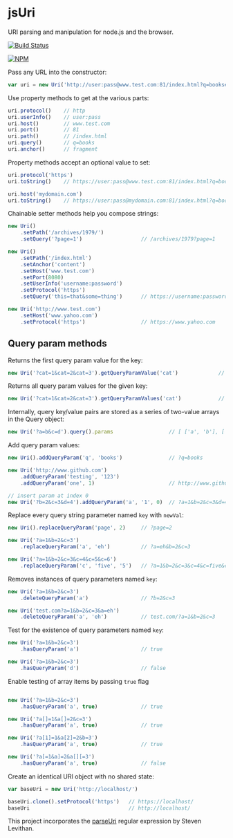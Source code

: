 # jsUri

URI parsing and manipulation for node.js and the browser.

[![Build Status](https://travis-ci.org/derek-watson/jsUri.png)](https://travis-ci.org/derek-watson/jsUri)

[![NPM](https://nodei.co/npm/jsuri.png)](https://nodei.co/npm/jsuri/)

Pass any URL into the constructor:

```js
var uri = new Uri('http://user:pass@www.test.com:81/index.html?q=books#fragment')
```

Use property methods to get at the various parts:

```js
uri.protocol()    // http
uri.userInfo()    // user:pass
uri.host()        // www.test.com
uri.port()        // 81
uri.path()        // /index.html
uri.query()       // q=books
uri.anchor()      // fragment
```

Property methods accept an optional value to set:

```js
uri.protocol('https')
uri.toString()    // https://user:pass@www.test.com:81/index.html?q=books#fragment

uri.host('mydomain.com')
uri.toString()    // https://user:pass@mydomain.com:81/index.html?q=books#fragment
```

Chainable setter methods help you compose strings:

```js
new Uri()
    .setPath('/archives/1979/')
    .setQuery('?page=1')                   // /archives/1979?page=1

new Uri()
    .setPath('/index.html')
    .setAnchor('content')
    .setHost('www.test.com')
    .setPort(8080)
    .setUserInfo('username:password')
    .setProtocol('https')
    .setQuery('this=that&some=thing')      // https://username:password@www.test.com:8080/index.html?this=that&some=thing#content

new Uri('http://www.test.com')
    .setHost('www.yahoo.com')
    .setProtocol('https')                  // https://www.yahoo.com
```

## Query param methods

Returns the first query param value for the key:

```js
new Uri('?cat=1&cat=2&cat=3').getQueryParamValue('cat')             // 1
```

Returns all query param values for the given key:

```js
new Uri('?cat=1&cat=2&cat=3').getQueryParamValues('cat')            // [1, 2, 3]
```

Internally, query key/value pairs are stored as a series of two-value arrays in the Query object:

```js
new Uri('?a=b&c=d').query().params                  // [ ['a', 'b'], ['c', 'd']]
```

Add query param values:

```js
new Uri().addQueryParam('q', 'books')               // ?q=books

new Uri('http://www.github.com')
    .addQueryParam('testing', '123')
    .addQueryParam('one', 1)                        // http://www.github.com/?testing=123&one=1

// insert param at index 0
new Uri('?b=2&c=3&d=4').addQueryParam('a', '1', 0)  // ?a=1&b=2&c=3&d=4
```

Replace every query string parameter named `key` with `newVal`:

```js
new Uri().replaceQueryParam('page', 2)     // ?page=2

new Uri('?a=1&b=2&c=3')
    .replaceQueryParam('a', 'eh')          // ?a=eh&b=2&c=3

new Uri('?a=1&b=2&c=3&c=4&c=5&c=6')
    .replaceQueryParam('c', 'five', '5')   // ?a=1&b=2&c=3&c=4&c=five&c=6
```

Removes instances of query parameters named `key`:

```js
new Uri('?a=1&b=2&c=3')
    .deleteQueryParam('a')                 // ?b=2&c=3

new Uri('test.com?a=1&b=2&c=3&a=eh')
    .deleteQueryParam('a', 'eh')           // test.com/?a=1&b=2&c=3
```

Test for the existence of query parameters named `key`:

```js
new Uri('?a=1&b=2&c=3')
    .hasQueryParam('a')                    // true

new Uri('?a=1&b=2&c=3')
    .hasQueryParam('d')                    // false

```

Enable testing of array items by passing `true` flag

```js

new Uri('?a=1&b=2&c=3')
    .hasQueryParam('a', true)              // true

new Uri('?a[]=1&a[]=2&c=3')
    .hasQueryParam('a', true)              // true

new Uri('?a[1]=1&a[2]=2&b=3')
    .hasQueryParam('a', true)              // true

new Uri('?a[=1&a]=2&a[][=3')
    .hasQueryParam('a', true)              // false

```

Create an identical URI object with no shared state:

```js
var baseUri = new Uri('http://localhost/')

baseUri.clone().setProtocol('https')   // https://localhost/
baseUri                                // http://localhost/
```

This project incorporates the [parseUri](http://blog.stevenlevithan.com/archives/parseuri) regular expression by Steven Levithan.
